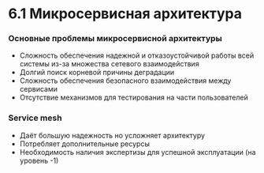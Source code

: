 # 6.1 Микросервисная архитектура

### Основные проблемы микросервисной архитектуры

- Сложность обеспечения надежной и отказоустойчивой работы всей системы из-за множества сетевого взаимодействия
- Долгий поиск корневой причины деградации
- Сложность обеспечения безопасного взаимодействия между сервисами
- Отсутствие механизмов для тестирования на части пользователей

### Service mesh

- Даёт большую надежность но усложняет архитектуру
- Потребляет дополнительные ресурсы
- Необходимость наличия экспертизы для успешной эксплуатации (на уровень -1)


